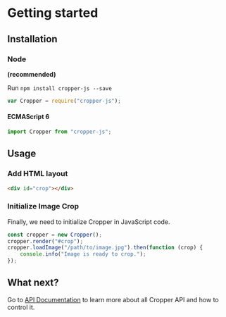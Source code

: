 # Getting started
## Installation

### Node
**(recommended)**

Run `npm install cropper-js --save`

```javascript
var Cropper = require("cropper-js");
```

#### ECMAScript 6

```javascript
import Cropper from "cropper-js";
```

## Usage
### Add HTML layout

```html
<div id="crop"></div>
```

### Initialize Image Crop
Finally, we need to initialize Cropper in JavaScript code.

```javascript
const cropper = new Cropper();
cropper.render("#crop");
cropper.loadImage("/path/to/image.jpg").then(function (crop) {
    console.info("Image is ready to crop.");
});
```

## What next?

Go to [API Documentation](API.md) to learn more about all Cropper API and how to control it.